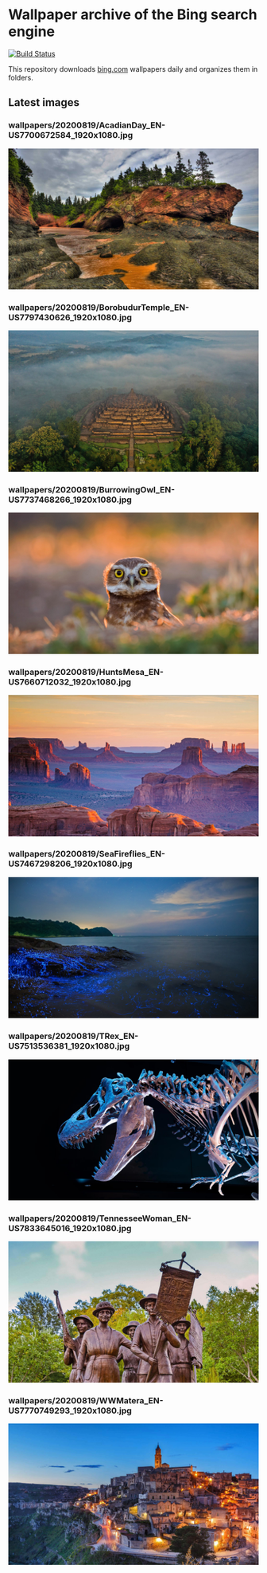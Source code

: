 # Wallpaper archive of the Bing search engine

[![Build Status](https://travis-ci.org/kijart/bing-daily-images-dl.svg?branch=wallpapers)](https://travis-ci.org/kijart/bing-daily-images-dl)

This repository downloads [bing.com](https://www.bing.com) wallpapers daily and organizes them in folders.

## Latest images

<!-- Wallpapers -->

### wallpapers/20200819/AcadianDay_EN-US7700672584_1920x1080.jpg

![wallpapers/20200819/AcadianDay_EN-US7700672584_1920x1080.jpg](wallpapers/20200819/AcadianDay_EN-US7700672584_1920x1080.jpg)

### wallpapers/20200819/BorobudurTemple_EN-US7797430626_1920x1080.jpg

![wallpapers/20200819/BorobudurTemple_EN-US7797430626_1920x1080.jpg](wallpapers/20200819/BorobudurTemple_EN-US7797430626_1920x1080.jpg)

### wallpapers/20200819/BurrowingOwl_EN-US7737468266_1920x1080.jpg

![wallpapers/20200819/BurrowingOwl_EN-US7737468266_1920x1080.jpg](wallpapers/20200819/BurrowingOwl_EN-US7737468266_1920x1080.jpg)

### wallpapers/20200819/HuntsMesa_EN-US7660712032_1920x1080.jpg

![wallpapers/20200819/HuntsMesa_EN-US7660712032_1920x1080.jpg](wallpapers/20200819/HuntsMesa_EN-US7660712032_1920x1080.jpg)

### wallpapers/20200819/SeaFireflies_EN-US7467298206_1920x1080.jpg

![wallpapers/20200819/SeaFireflies_EN-US7467298206_1920x1080.jpg](wallpapers/20200819/SeaFireflies_EN-US7467298206_1920x1080.jpg)

### wallpapers/20200819/TRex_EN-US7513536381_1920x1080.jpg

![wallpapers/20200819/TRex_EN-US7513536381_1920x1080.jpg](wallpapers/20200819/TRex_EN-US7513536381_1920x1080.jpg)

### wallpapers/20200819/TennesseeWoman_EN-US7833645016_1920x1080.jpg

![wallpapers/20200819/TennesseeWoman_EN-US7833645016_1920x1080.jpg](wallpapers/20200819/TennesseeWoman_EN-US7833645016_1920x1080.jpg)

### wallpapers/20200819/WWMatera_EN-US7770749293_1920x1080.jpg

![wallpapers/20200819/WWMatera_EN-US7770749293_1920x1080.jpg](wallpapers/20200819/WWMatera_EN-US7770749293_1920x1080.jpg)

